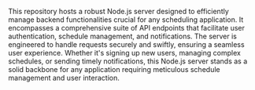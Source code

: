 This repository hosts a robust Node.js server designed to efficiently manage backend functionalities crucial for any scheduling application. It encompasses a comprehensive suite of API endpoints that facilitate user authentication, schedule management, and notifications. The server is engineered to handle requests securely and swiftly, ensuring a seamless user experience. Whether it's signing up new users, managing complex schedules, or sending timely notifications, this Node.js server stands as a solid backbone for any application requiring meticulous schedule management and user interaction.